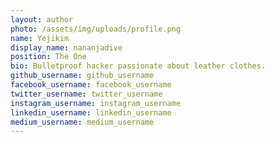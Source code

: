 ```yaml
---
layout: author
photo: /assets/img/uploads/profile.png
name: Yejikim
display_name: nananjadive
position: The One
bio: Bulletproof hacker passionate about leather clothes.
github_username: github_username
facebook_username: facebook_username
twitter_username: twitter_username
instagram_username: instagram_username
linkedin_username: linkedin_username
medium_username: medium_username
---
```


